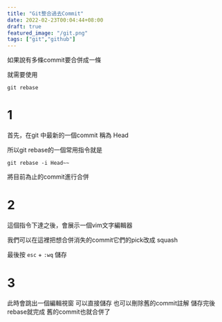 ```yaml
---
title: "Git整合過去Commit"
date: 2022-02-23T00:04:44+08:00
draft: true
featured_image: "/git.png"
tags: ["git","github"]
---
```

如果說有多條commit要合併成一條

就需要使用 

```
git rebase
```

# 1

首先，在git 中最新的一個commit 稱為 Head

所以git rebase的一個常用指令就是

```
git rebase -i Head~~ 
```

將目前為止的commit進行合併

# 2

這個指令下達之後，會展示一個vim文字編輯器

我們可以在這裡把想合併消失的commit它們的pick改成 squash

最後按 ``` esc ``` + ``` :wq ``` 儲存

# 3

此時會跳出一個編輯視窗
可以直接儲存
也可以刪除舊的commit註解
儲存完後 rebase就完成
舊的commit也就合併了